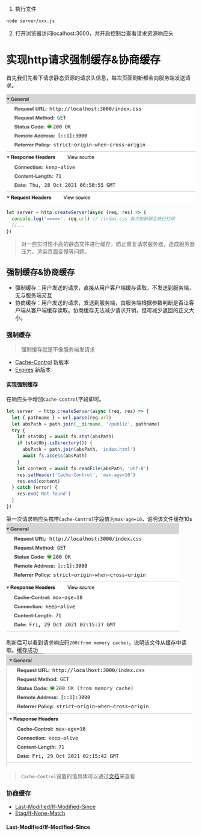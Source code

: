 1. 执行文件
```bash
node server/xxx.js
```
2. 打开浏览器访问localhost:3000，并开启控制台查看请求资源响应头

# 实现http请求强制缓存&协商缓存

首先我们先看下请求静态资源的请求头信息，每次页面刷新都会向服务端发送请求。

![请求头](./static/1.server.png)

```js
let server = http.createServer(async (req, res) => {
  console.log('=====', req.url) // /index.css 每次刷新都会进行打印
  //...
})
```
> 对一些实时性不高的静态文件进行缓存，防止重复请求服务器，造成服务器压力、渲染页面变慢等问题。


## 强制缓存&协商缓存

- 强制缓存：用户发送的请求，直接从用户客户端缓存读取，不发送到服务端，无与服务端交互
- 协商缓存：用户发送的请求，发送到服务端，由服务端根据参数判断是否让客户端从客户端缓存读取。协商缓存无法减少请求开销，但可减少返回的正文大小。


### 强制缓存

> 强制缓存就是不像服务端发请求

- [Cache-Control](https://developer.mozilla.org/zh-CN/docs/Web/HTTP/Headers/Cache-Control) 新版本
- [Expires](https://developer.mozilla.org/zh-CN/docs/Web/HTTP/Headers/Expires) 新版本


#### 实现强制缓存

在响应头中增加`Cache-Control`字段即可。

```js
let server  = http.createServer(async (req, res) => {
  let { pathname } = url.parse(req.url)
  let absPath = path.join(__dirname, '/public', pathname)
  try {
    let statObj = await fs.stat(absPath)
    if (statObj.isDirectory()) {
      absPath = path.join(absPath, 'index.html')
      await fs.access(absPath)
    }
    let content = await fs.readFile(absPath, 'utf-8')
    res.setHeader('Cache-Control', 'max-age=10')
    res.end(content)
  } catch (error) {
    res.end('Not found')
  }
})
```

第一次请求响应头携带`Cache-Control`字段值为`max-age=10`，说明该文件缓存10s
![第一次请求](./static/2.cache-max-age10.png)

刷新后可以看到请求响应码`200(from memory cache)`，说明该文件从缓存中读取。缓存成功
![第二次请求](./static/2.cache-memory.png)

> `Cache-Control`设置的值具体可以通过[文档](https://developer.mozilla.org/zh-CN/docs/Web/HTTP/Headers/Cache-Control)来查看

### 协商缓存

- [Last-Modified/If-Modified-Since](https://developer.mozilla.org/zh-CN/docs/Web/HTTP/Headers/Last-Modified)
- [Etag/If-None-Match](https://developer.mozilla.org/zh-CN/docs/Web/HTTP/Headers/ETag)

#### Last-Modified/If-Modified-Since

```js


```